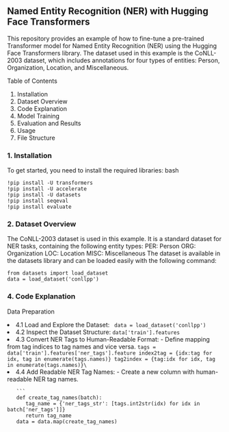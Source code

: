 ## Named Entity Recognition (NER) with Hugging Face Transformers

This repository provides an example of how to fine-tune a pre-trained Transformer model for Named Entity Recognition (NER) using the Hugging Face Transformers library. The dataset used in this example is the CoNLL-2003 dataset, which includes annotations for four types of entities: Person, Organization, Location, and Miscellaneous.

Table of Contents

1. Installation
2. Dataset Overview
3. Code Explanation
4. Model Training
5. Evaluation and Results
6. Usage
7. File Structure

### 1. Installation

To get started, you need to install the required libraries:
bash
```
!pip install -U transformers
!pip install -U accelerate
!pip install -U datasets
!pip install seqeval
!pip install evaluate
```

### 2. Dataset Overview

The CoNLL-2003 dataset is used in this example. It is a standard dataset for NER tasks, containing the following entity types:
PER: Person
ORG: Organization
LOC: Location
MISC: Miscellaneous
The dataset is available in the datasets library and can be loaded easily with the following command:

```
from datasets import load_dataset
data = load_dataset('conllpp')
```
### 4. Code Explanation

Data Preparation
      <li> 4.1 Load and Explore the Dataset:
      ``` 
      data = load_dataset('conllpp')
      ```
     <li> 4.2 Inspect the Dataset Structure:
      ```
      data['train'].features
      ```
     <li> 4.3 Convert NER Tags to Human-Readable Format:
       - Define mapping from tag indices to tag names and vice versa.
      ```
      tags = data['train'].features['ner_tags'].feature
      index2tag = {idx:tag for idx, tag in enumerate(tags.names)}
      tag2index = {tag:idx for idx, tag in enumerate(tags.names)}\
      ```
      <li> 4.4 Add Readable NER Tag Names:
       - Create a new column with human-readable NER tag names.

       ```
       def create_tag_names(batch):
          tag_name = {'ner_tags_str': [tags.int2str(idx) for idx in batch['ner_tags']]}
          return tag_name
       data = data.map(create_tag_names)



